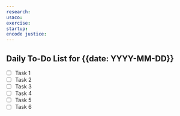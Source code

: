 ```yaml
---
research: 
usaco: 
exercise: 
startup: 
encode justice:
---
```


## Daily To-Do List for {{date: YYYY-MM-DD}}

- [ ] Task 1
- [ ] Task 2
- [ ] Task 3
- [ ] Task 4
- [ ] Task 5
- [ ] Task 6
